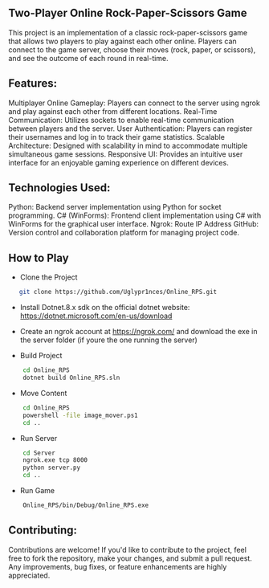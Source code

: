 Two-Player Online Rock-Paper-Scissors Game
---------------------------------------------------------------------------------------------------------------------------------------
This project is an implementation of a classic rock-paper-scissors game that allows two players to play against each other online.
Players can connect to the game server, choose their moves (rock, paper, or scissors), and see the outcome of each round in real-time.

Features:
---------------------------------------------------------------------------------------------------------------------------------------

Multiplayer Online Gameplay: Players can connect to the server using ngrok and play against each other from different locations.
Real-Time Communication: Utilizes sockets to enable real-time communication between players and the server.
User Authentication: Players can register their usernames and log in to track their game statistics.
Scalable Architecture: Designed with scalability in mind to accommodate multiple simultaneous game sessions.
Responsive UI: Provides an intuitive user interface for an enjoyable gaming experience on different devices.

Technologies Used:
---------------------------------------------------------------------------------------------------------------------------------------
Python: Backend server implementation using Python for socket programming.
C# (WinForms): Frontend client implementation using C# with WinForms for the graphical user interface.
Ngrok: Route IP Address
GitHub: Version control and collaboration platform for managing project code.

How to Play
---------------------------------------------------------------------------------------------------------------------------------------

- Clone the Project
```bash
   git clone https://github.com/Uglypr1nces/Online_RPS.git
```
- Install Dotnet.8.x sdk on the official dotnet website: https://dotnet.microsoft.com/en-us/download

- Create an ngrok account at https://ngrok.com/ and download the exe in the server folder (if youre the one running the server)
  
- Build Project
```bash
    cd Online_RPS
    dotnet build Online_RPS.sln
```
- Move Content
```bash
    cd Online_RPS
    powershell -file image_mover.ps1
    cd ..
```
- Run Server
```bash
    cd Server
    ngrok.exe tcp 8000
    python server.py
    cd ..
```
- Run Game
```bash
    Online_RPS/bin/Debug/Online_RPS.exe
```

Contributing:
---------------------------------------------------------------------------------------------------------------------------------------
Contributions are welcome! If you'd like to contribute to the project, feel free to fork the repository, make your changes, and submit a pull request.
Any improvements, bug fixes, or feature enhancements are highly appreciated.
